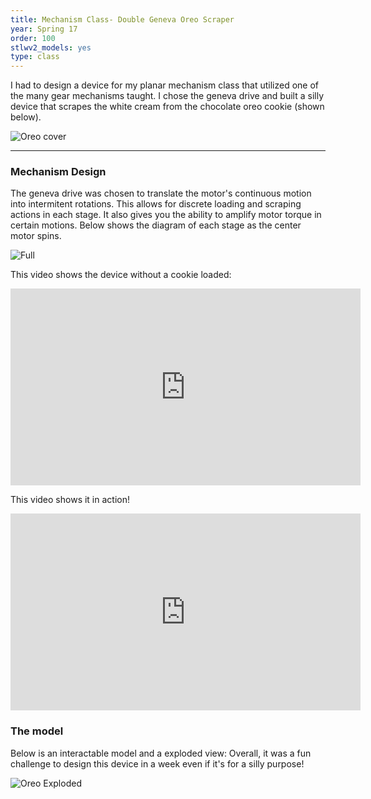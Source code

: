 ```yaml
---
title: Mechanism Class- Double Geneva Oreo Scraper
year: Spring 17
order: 100
stlwv2_models: yes
type: class
---
```


I had to design a device for my planar mechanism class that utilized one of the many gear mechanisms taught.
I chose the geneva drive and built a silly device that scrapes the white cream from the chocolate oreo cookie (shown below).

![Oreo cover](/website/assets/images/20OreoCover.JPG)

---

### Mechanism Design

The geneva drive was chosen to translate the motor's continuous motion into intermitent rotations. 
This allows for discrete loading and scraping actions in each stage.
It also gives you the ability to amplify motor torque in certain motions.
Below shows the diagram of each stage as the center motor spins.

![Full](/website/assets/images/20OreoDiagram.jpg)


This video shows the device without a cookie loaded:
<iframe width="560" height="315" src="https://www.youtube.com/embed/8SNxFFjuHM8" frameborder="0" allow="accelerometer; autoplay; encrypted-media; gyroscope; picture-in-picture" allowfullscreen></iframe>

This video shows it in action!
<iframe width="560" height="315" src="https://www.youtube.com/embed/SgARm8pj4gY" frameborder="0" allow="accelerometer; autoplay; encrypted-media; gyroscope; picture-in-picture" allowfullscreen></iframe>

### The model

Below is an interactable model and a exploded view:
Overall, it was a fun challenge to design this device in a week even if it's for a silly purpose!

<div class="stlwv2-model" data-model-url="/website/assets/models/OreoScraper.STL"></div>

![Oreo Exploded](/website/assets/images/20OreoExploded.JPG)

